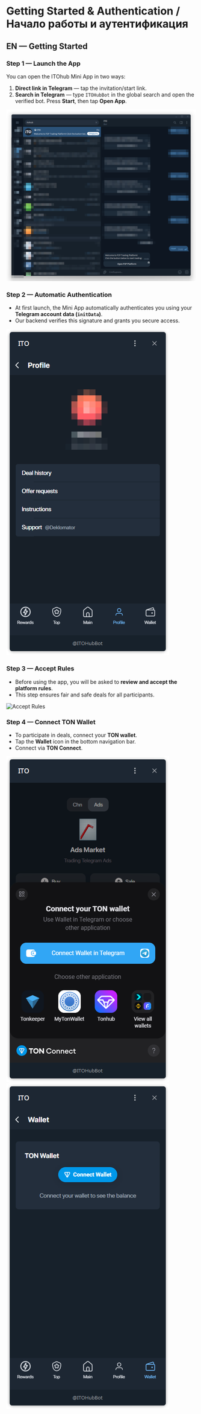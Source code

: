 # Getting Started & Authentication / Начало работы и аутентификация

## EN — Getting Started

### Step 1 — Launch the App

You can open the ITOhub Mini App in two ways:

1. **Direct link in Telegram** — tap the invitation/start link.
2. **Search in Telegram** — type `ITOHubBot` in the global search and open the verified bot. Press **Start**, then tap **Open App**.

![Main Screen](../../assets/2025-09-20_15-49-21.png)

### Step 2 — Automatic Authentication

* At first launch, the Mini App automatically authenticates you using your **Telegram account data (`initData`)**.
* Our backend verifies this signature and grants you secure access.

![Auth Screen](../../assets/2025-09-20_16-07-14.png)

### Step 3 — Accept Rules

* Before using the app, you will be asked to **review and accept the platform rules**.
* This step ensures fair and safe deals for all participants.

![Accept Rules](../../assets/accept-rules.png)

### Step 4 — Connect TON Wallet

* To participate in deals, connect your **TON wallet**.
* Tap the **Wallet** icon in the bottom navigation bar.
* Connect via **TON Connect**.

![Wallet Connect](../../assets/2025-09-20_16-11-14.png)
![Wallet Connect](../../assets/2025-09-20_16-11-29.png)